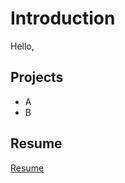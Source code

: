 # Introduction

Hello, 

## Projects
<ul>
<li>A</li>
<li>B</li>
</ul>

## Resume 
<a href=#nothing_yet>Resume</a>
